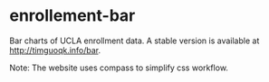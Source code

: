 # enrollement-bar

Bar charts of UCLA enrollment data.
A stable version is available at http://timguoqk.info/bar.

Note: The website uses compass to simplify css workflow.